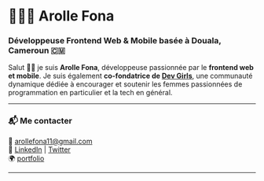 # 👩🏾‍💻 Arolle Fona

### Développeuse Frontend Web & Mobile basée à Douala, Cameroun 🇨🇲

Salut 👋🏾 je suis **Arolle Fona**, développeuse passionnée par le **frontend web et mobile**. Je suis également **co-fondatrice de [Dev Girls](https://www.linkedin.com/company/dev-girls-cameroon/)**, une communauté dynamique dédiée à encourager et soutenir les femmes passionnées de programmation en particulier et la tech en général.

---
### 📬 Me contacter
📧 [arollefona11@gmail.com](mailto:arollefona11@gmail.com)  
🔗 [LinkedIn](https://www.linkedin.com/in/arolle-fona-300705188/) | [Twitter](https://x.com/FonaArolle)  
🌍 [portfolio](https://arollefona.me/) 

---
